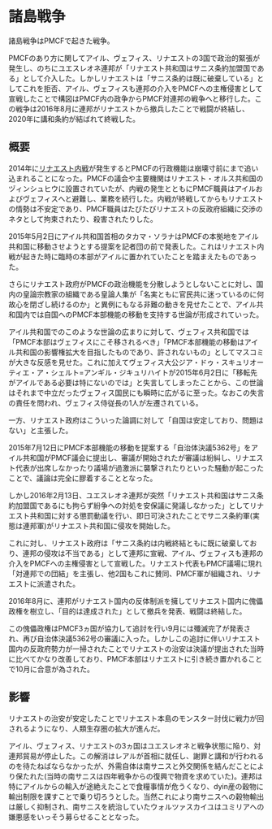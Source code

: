 # 諸島戦争
諸島戦争はPMCFで起きた戦争。

PMCFのあり方に関してアイル、ヴェフィス、リナエストの3国で政治的緊張が発生し、のちにユエスレオネ連邦が「リナエスト共和国はサニス条約加盟国である」として介入した。しかしリナエストは「サニス条約は既に破棄している」としてこれを拒否、アイル、ヴェフィスも連邦の介入をPMCFへの主権侵害として宣戦したことで構図はPMCF内の政争からPMCF対連邦の戦争へと移行した。この戦争は2016年8月に連邦がリナエストから撤兵したことで戦闘が終結し、2020年に講和条約が結ばれて終戦した。

## 概要
2014年に[リナエスト内戦](./linaest_war.md)が発生するとPMCFの行政機能は崩壊寸前にまで追い込まれることになった。PMCFの議会や主要機関はリナエスト・オルス共和国のヅィンシュヒウに設置されていたが、内戦の発生とともにPMCF職員はアイルおよびヴェフィスへと避難し、業務を続行した。内戦が終戦してからもリナエストの情勢は不安定であり、PMCF職員はたびたびリナエストの反政府組織に交渉のネタとして拘束されたり、殺害されたりした。

2015年5月2日にアイル共和国首相のタカマ・ソラナはPMCFの本拠地をアイル共和国に移動させようとする提案を記者団の前で発表した。これはリナエスト内戦が起きた時に臨時の本部がアイルに置かれていたことを踏まえたものであった。

さらにリナエスト政府がPMCFの政治機能を分散しようとしないことに対し、国内の皇論宗教家の組織である皇論人集が「名実ともに官民共に迷っているのに何故心を閉ざし続けるのか」と異例にもなる非難の動きを見せたことで、アイル共和国内では自国へのPMCF本部機能の移動を支持する世論が形成されていった。

アイル共和国でのこのような世論の広まりに対して、ヴェフィス共和国では「PMCF本部はヴェフィスにこそ移されるべき」「PMCF本部機能の移動はアイル共和国の影響権拡大を目指したものであり、許されないもの」としてマスコミが大きな反感を見せた。これに加えてヴェフィス大公ジア・ドゥ・スキュリオーティエ・ア・シェルト=アンギル・ジキュリハイトが2015年6月2日に「移転先がアイルである必要は特にないのでは」と失言してしまったことから、この世論はそれまで中立だったヴェフィス国民にも瞬時に広がるに至った。なおこの失言の責任を問われ、ヴェフィス侍従長の1人が左遷されている。

一方、リナエスト政府はこういった論調に対して「自国は安定しており、問題はない」と主張した。

2015年7月12日にPMCF本部機能の移動を提案する「自治体決議5362号」をアイル共和国がPMCF議会に提出し、審議が開始されたが審議は紛糾し、リナエスト代表が出席しなかったり議場が過激派に襲撃されたりといった騒動が起こったことで、議論は完全に膠着することとなった。

しかし2016年2月13日、ユエスレオネ連邦が突然「リナエスト共和国はサニス条約加盟国であるにも拘らず紛争への対処を安保議に発議しなかった」としてリナエスト共和国に対する懲罰動議を行い、即日可決されたことでサニス条約軍(実態は連邦軍)がリナエスト共和国に侵攻を開始した。

これに対し、リナエスト政府は「サニス条約は内戦終結ともに既に破棄しており、連邦の侵攻は不当である」として連邦に宣戦、アイル、ヴェフィスも連邦の介入をPMCFへの主権侵害として宣戦した。リナエスト代表もPMCF議場に現れ「対連邦での団結」を主張し、他2国もこれに賛同、PMCF軍が組織され、リナエストに派遣された。

2016年8月に、連邦がリナエスト国内の反体制派を擁してリナエスト国内に傀儡政権を樹立し、「目的は達成された」として撤兵を発表、戦闘は終結した。

この傀儡政権はPMCF3ヵ国が協力して追討を行い9月には殲滅完了が発表され、再び自治体決議5362号の審議に入った。しかしこの追討に伴いリナエスト国内の反政府勢力が一掃されたことでリナエストの治安は決議が提出された当時に比べてかなり改善しており、PMCF本部はリナエストに引き続き置かれることで10月に合意が為された。

## 影響
リナエストの治安が安定したことでリナエスト本島のモンスター討伐に戦力が回されるようになり、人類生存圏の拡大が進んだ。

アイル、ヴェフィス、リナエストの3ヵ国はユエスレオネと戦争状態に陥り、対連邦貿易が停止した。この解消はレアルが首相に就任し、謝罪と講和が行われるのを待たねばならなかったが、外需自体は南サニスと外交関係を結んだことにより保たれた(当時の南サニスは四年戦争からの復興で物資を求めていた)。連邦は特にアイルからの輸入が途絶えたことで食糧事情が危うくなり、dyin産の穀物に輸出制限を課すことで乗り切ろうとした。当然これにより南サニスへの穀物輸出は厳しく抑制され、南サニスを統治していたウォルツァスカイユはユミリアへの嫌悪感をいっそう募らせることとなった。
